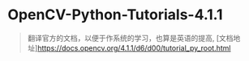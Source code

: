 # OpenCV-Python-Tutorials-4.1.1
> 翻译官方的文档，以便于作系统的学习，也算是英语的提高,
[文档地址]<https://docs.opencv.org/4.1.1/d6/d00/tutorial_py_root.html>
